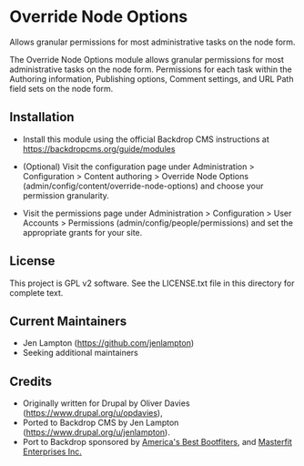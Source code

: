 Override Node Options
======================

Allows granular permissions for most administrative tasks on the node form.

The Override Node Options module allows granular permissions for most
administrative tasks on the node form. Permissions for each task within the
Authoring information, Publishing options, Comment settings, and URL Path  field sets on the node
form.


Installation
------------

- Install this module using the official Backdrop CMS instructions at
  https://backdropcms.org/guide/modules

- (Optional) Visit the configuration page under Administration >
  Configuration > Content authoring > Override Node Options
  (admin/config/content/override-node-options) and choose your permission
  granularity.

- Visit the permissions page under Administration > Configuration > User
  Accounts > Permissions (admin/config/people/permissions) and set the
  appropriate grants for your site.


License
-------

This project is GPL v2 software. See the LICENSE.txt file in this directory for
complete text.


Current Maintainers
-------------------

- Jen Lampton (https://github.com/jenlampton)
- Seeking additional maintainers


Credits
-------

- Originally written for Drupal by Oliver Davies
(https://www.drupal.org/u/opdavies), 
- Ported to Backdrop CMS by Jen Lampton (https://www.drupal.org/u/jenlampton).
- Port to Backdrop sponsored by [America's Best Bootfiters](http://www.bootfitters.com), and [Masterfit Enterprises Inc.](http://masterfitinc.com)

